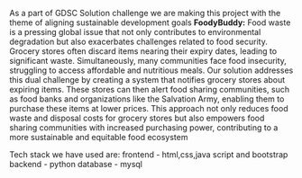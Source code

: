 As a part of GDSC Solution challenge we are making this project with the theme of aligning sustainable development goals
**FoodyBuddy:**
Food waste is a pressing global issue that not only contributes to environmental degradation but also exacerbates challenges related to food security. Grocery stores often discard items nearing their expiry dates, leading to significant waste. Simultaneously, many communities face food insecurity, struggling to access affordable and nutritious meals. Our solution addresses this dual challenge by creating a system that notifies grocery stores about expiring items. These stores can then alert food sharing communities, such as food banks and organizations like the Salvation Army, enabling them to purchase these items at lower prices. This approach not only reduces food waste and disposal costs for grocery stores but also empowers food sharing communities with increased purchasing power, contributing to a more sustainable and equitable food ecosystem

Tech stack we have used are:
frontend - html,css,java script and bootstrap
backend - python
database - mysql
